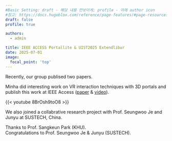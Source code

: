```yaml
---
#Basic Setting: draft - 해당 내용 안보이게; profile - 아래 author icon
#참고: https://docs.hugoblox.com/reference/page-features/#page-resources-attachments-and-links
draft: false 
profile: true

authors: 
  - admin

title: IEEE ACCESS Portallite & UIST2025 Extendlibur
date: 2025-07-01
image:
  focal_point: 'top'
---
```


Recently, our group publised two papers. 

Minha did interesting work on VR interaction techniques with 3D portals and publish this work at IEEE Access ([paper](https://ieeexplore.ieee.org/document/11031442/) & [video](https://www.youtube.com/watch?v=8BrOsh9toO8&feature=youtu.be)).

{{< youtube 8BrOsh9toO8 >}}

We also joined a collabrative research project with Prof. Seungwoo Je and Junyu at SUSTECH, China.
<!-- Extendlibur got conditionally accepted to UIST 2025.  -->

<!--more-->
<!-- Extendlibur is a haptic retargeting for multiple users having different length virtual objects but the same physical stick, which is designed to deliver realistic haptic feedback from a single physical proxy to multiple virtual objects. -->

Thanks to Prof. Sangkeun Park (KHU).<br>
Congratulations to Prof. Seungwoo Je & Junyu (SUSTECH).


